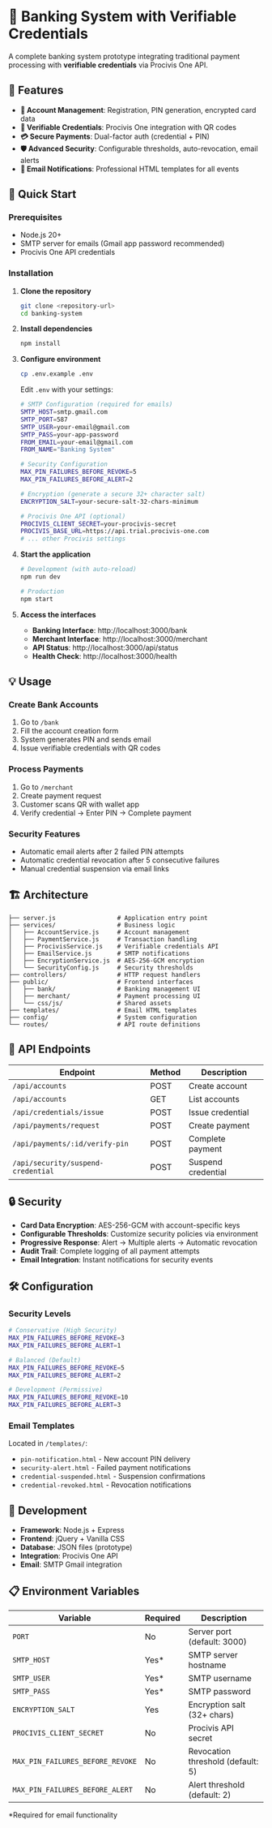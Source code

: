 # 🏦 Banking System with Verifiable Credentials

A complete banking system prototype integrating traditional payment processing with **verifiable credentials** via Procivis One API.

## 🌟 Features

- **🏦 Account Management**: Registration, PIN generation, encrypted card data
- **🔐 Verifiable Credentials**: Procivis One integration with QR codes
- **💳 Secure Payments**: Dual-factor auth (credential + PIN) 
- **🛡️ Advanced Security**: Configurable thresholds, auto-revocation, email alerts
- **📧 Email Notifications**: Professional HTML templates for all events

## 🚀 Quick Start

### Prerequisites
- Node.js 20+ 
- SMTP server for emails (Gmail app password recommended)
- Procivis One API credentials

### Installation

1. **Clone the repository**
   ```bash
   git clone <repository-url>
   cd banking-system
   ```

2. **Install dependencies**
   ```bash
   npm install
   ```

3. **Configure environment**
   ```bash
   cp .env.example .env
   ```
   
   Edit `.env` with your settings:
   ```bash
   # SMTP Configuration (required for emails)
   SMTP_HOST=smtp.gmail.com
   SMTP_PORT=587
   SMTP_USER=your-email@gmail.com
   SMTP_PASS=your-app-password
   FROM_EMAIL=your-email@gmail.com
   FROM_NAME="Banking System"

   # Security Configuration
   MAX_PIN_FAILURES_BEFORE_REVOKE=5
   MAX_PIN_FAILURES_BEFORE_ALERT=2

   # Encryption (generate a secure 32+ character salt)
   ENCRYPTION_SALT=your-secure-salt-32-chars-minimum

   # Procivis One API (optional)
   PROCIVIS_CLIENT_SECRET=your-procivis-secret
   PROCIVIS_BASE_URL=https://api.trial.procivis-one.com
   # ... other Procivis settings
   ```

4. **Start the application**
   ```bash
   # Development (with auto-reload)
   npm run dev

   # Production
   npm start
   ```

5. **Access the interfaces**
   - **Banking Interface**: http://localhost:3000/bank
   - **Merchant Interface**: http://localhost:3000/merchant
   - **API Status**: http://localhost:3000/api/status
   - **Health Check**: http://localhost:3000/health

## 💡 Usage

### Create Bank Accounts
1. Go to `/bank`
2. Fill the account creation form
3. System generates PIN and sends email
4. Issue verifiable credentials with QR codes

### Process Payments
1. Go to `/merchant` 
2. Create payment request
3. Customer scans QR with wallet app
4. Verify credential → Enter PIN → Complete payment

### Security Features
- Automatic email alerts after 2 failed PIN attempts
- Automatic credential revocation after 5 consecutive failures
- Manual credential suspension via email links

## 🏗️ Architecture

```
├── server.js                 # Application entry point
├── services/                 # Business logic
│   ├── AccountService.js     # Account management
│   ├── PaymentService.js     # Transaction handling
│   ├── ProcivisService.js    # Verifiable credentials API
│   ├── EmailService.js       # SMTP notifications
│   ├── EncryptionService.js  # AES-256-GCM encryption
│   └── SecurityConfig.js     # Security thresholds
├── controllers/              # HTTP request handlers
├── public/                   # Frontend interfaces
│   ├── bank/                 # Banking management UI
│   ├── merchant/             # Payment processing UI
│   └── css/js/               # Shared assets
├── templates/                # Email HTML templates
├── config/                   # System configuration
└── routes/                   # API route definitions
```

## 📡 API Endpoints

| Endpoint | Method | Description |
|----------|--------|-------------|
| `/api/accounts` | POST | Create account |
| `/api/accounts` | GET | List accounts |
| `/api/credentials/issue` | POST | Issue credential |
| `/api/payments/request` | POST | Create payment |
| `/api/payments/:id/verify-pin` | POST | Complete payment |
| `/api/security/suspend-credential` | POST | Suspend credential |

## 🔒 Security

- **Card Data Encryption**: AES-256-GCM with account-specific keys
- **Configurable Thresholds**: Customize security policies via environment
- **Progressive Response**: Alert → Multiple alerts → Automatic revocation
- **Audit Trail**: Complete logging of all payment attempts
- **Email Integration**: Instant notifications for security events

## 🛠️ Configuration

### Security Levels
```bash
# Conservative (High Security)
MAX_PIN_FAILURES_BEFORE_REVOKE=3
MAX_PIN_FAILURES_BEFORE_ALERT=1

# Balanced (Default)
MAX_PIN_FAILURES_BEFORE_REVOKE=5  
MAX_PIN_FAILURES_BEFORE_ALERT=2

# Development (Permissive)
MAX_PIN_FAILURES_BEFORE_REVOKE=10
MAX_PIN_FAILURES_BEFORE_ALERT=3
```

### Email Templates
Located in `/templates/`:
- `pin-notification.html` - New account PIN delivery
- `security-alert.html` - Failed payment notifications
- `credential-suspended.html` - Suspension confirmations  
- `credential-revoked.html` - Revocation notifications

## 🧪 Development

- **Framework**: Node.js + Express
- **Frontend**: jQuery + Vanilla CSS
- **Database**: JSON files (prototype) 
- **Integration**: Procivis One API
- **Email**: SMTP Gmail integration

## 📋 Environment Variables

| Variable | Required | Description |
|----------|----------|-------------|
| `PORT` | No | Server port (default: 3000) |
| `SMTP_HOST` | Yes* | SMTP server hostname |
| `SMTP_USER` | Yes* | SMTP username |
| `SMTP_PASS` | Yes* | SMTP password |
| `ENCRYPTION_SALT` | Yes | Encryption salt (32+ chars) |
| `PROCIVIS_CLIENT_SECRET` | No | Procivis API secret |
| `MAX_PIN_FAILURES_BEFORE_REVOKE` | No | Revocation threshold (default: 5) |
| `MAX_PIN_FAILURES_BEFORE_ALERT` | No | Alert threshold (default: 2) |

*Required for email functionality